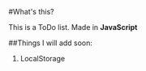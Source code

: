 #What's this?

This is a ToDo list. Made in **JavaScript**


##Things I will add soon:

1. LocalStorage